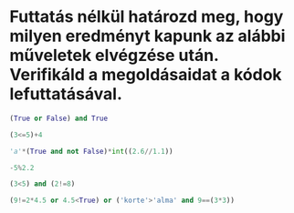 # Futtatás nélkül határozd meg, hogy milyen eredményt kapunk az alábbi műveletek elvégzése után. Verifikáld a megoldásaidat a kódok lefuttatásával. 


```python
(True or False) and True
```


```python
(3<=5)+4
```


```python
'a'*(True and not False)*int((2.6//1.1))
```


```python
-5%2.2
```


```python
(3<5) and (2!=8)
```


```python
(9!=2*4.5 or 4.5<True) or ('korte'>'alma' and 9==(3*3))
```

